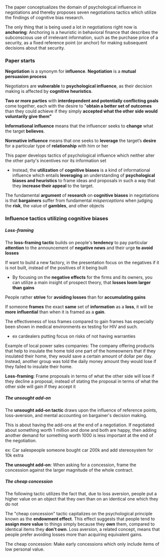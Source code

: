 
The paper conceptualizes the domain of psychological influence in negotiations and thereby proposes seven negotiations tactics which utilize the findings of cognitive bias research.

The only thing that is being used a lot in negotiations right now is **anchoring**:
Anchoring is a heuristic in behavioral finance that describes the subconscious use of irrelevant information, such as the purchase price of a security, as a fixed reference point (or anchor) for making subsequent decisions about that security.

### Paper starts

**Negotiation** is a synonym for **influence**. **Negotiation** is a **mutual persuasion process**

Negotiators are **vulnerable** to **psychological influence**, as their decision making is affected by **cognitive heuristics**. 

**Two or more parties** with **interdependent and potentially conflicting goals** come together, each with the desire to "**obtain a better set of outcomes** than they could achieve if they simply **accepted what the other side would voluntarily give them"**

**Informational influence** means that the influencer seeks to **change** what the target **believes**.

**Normative influence** means that one seeks to **leverage** the target’s **desire** for a particular type of **relationship** with him or her

This paper develops tactics of psychological influence which neither alter the other party's incentives nor its information set
- Instead, the **utilization** of **cognitive biases** is a kind of informational influence which entails **leveraging** an understanding of **psychological biases and heuristics** to frame ideas and proposals in such a way that they **increase their appeal** to the target.

The fundamental **argument** of **research** on **cognitive biases** in negotiations is that **bargainers** suffer from fundamental *misperceptions* when judging the **risk**, the value of **gambles**, and other objects


### Influence tactics utilizing cognitive biases

##### Loss-framing
The **loss-framing tactic** builds on people's **tendency** to pay particular **attention** to the announcement of **negative news** and their urge **to avoid losses**

If want to build a new factory, in the presentation focus on the negatives if it is not built, instead of the positives of it being built
- By focusing on the **negative effects** for the firms and its owners, you can utilize a main insight of prospect theory, that **losses loom larger than gains**

People rather **strive** for **avoiding losses** than for **accumulating gains**

If someone **frames** the exact **same** set of **information** as a **loss**, it will be **more** **influential** than when it is framed as a **gain**.

The effectiveness of loss frames compared to gain frames has especially been shown in medical environments ex testing for HIV and such.
- ex cardealers putting focus on risks of not having warranties

Example of local power sales companies: The company offering products that help to insulate the home told one part of the homeowners that if they insulated their home, they would save a certain amount of dollar per day. Instead, another group was told the daily money amount they would lose if they failed to insulate their home.

**Loss-framing**: Frame proposals in terms of what the other side will lose if they decline a proposal, instead of stating the proposal in terms of what the other side will gain if they accept it

##### The unsought add-on
The **unsought add-on tactic** draws upon the influence of reference points, loss-aversion, and mental accounting on bargainer's decision making.

This is about having the add-ons at the end of a negotiation. If negotiated about something worth 1 million and done and both are happy, then adding another demand for something worth 1000 is less important at the end of the negotiation.

ex: Car salespeople someone bought car 200k and add stereosystem for 10k extra


**The unsought add-on**: When asking for a concession, frame the concession against the larger magnitude of the whole contract.

##### The cheap concession
The following tactic utilizes the fact that, due to loss aversion, people put a higher value on an object that they own than on an identical one which they do not


The "cheap concession" tactic capitalizes on the psychological principle known as the **endowment effect**. This effect suggests that people tend to **assign more value** to things simply because they **own** them, compared to identical items they **don't own**. Loss aversion, a related concept, means that people prefer avoiding losses more than acquiring equivalent gains.

The cheap concession: Make early concessions which only include items of low personal value.